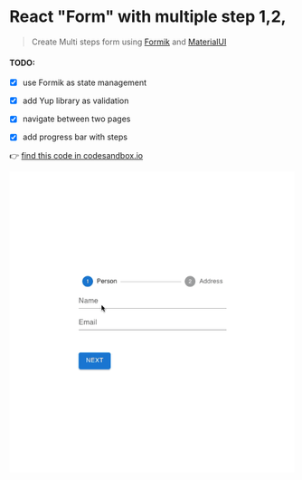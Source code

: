 # React "Form" with multiple step 1,2,

> Create Multi steps form using [Formik](https://formik.org/docs/api/formik) and [MaterialUI](https://mui.com/) 


#### TODO:
- [x] use Formik as state management
- [x] add Yup library as validation
- [x] navigate between two pages
- [x] add progress bar with steps


👉 [find this code in codesandbox.io](https://codesandbox.io/s/multi-steps-form-formik-mui-injdb6?file=/src/App.tsx)

![gif](multi-steps-form.gif)
